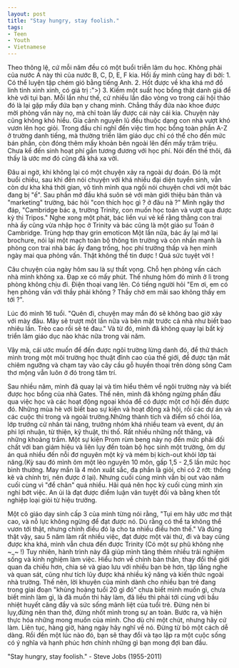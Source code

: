 ```yaml
---
layout: post
title: "Stay hungry, stay foolish."
tags:
- Teen
- Youth
- Vietnamese
---
```


Theo thông lệ, cứ mỗi năm đều có một buổi triễn lãm du học. Không phải của nước A này thì của nước B, C, D, E, F kia. Hồi ấy mình cũng hay đi bởi: 1. Có thể luyện tập chém gió bằng tiếng Anh. 2. Hốt được về kha khá mớ đồ linh tinh xinh xinh, có giá trị :">) 3. Kiếm một suất học bổng thật danh giá để khè với tụi bạn.
Mỗi lần như thế, cứ nhiều lần đảo vòng vo trong cái hội thảo đó là lại gặp mấy đứa bạn y chang mình. Chẳng thấy đứa nào khoe được mời phỏng vấn này nọ, mà chỉ toàn lấy được cái này cái kia. Chuyện này cũng không khó hiểu. Gia cảnh nguyên lũ đều thuộc dạng con nhà vượt khó vươn lên học giỏi. Trong đầu chỉ nghĩ đến việc tìm học bổng toàn phần A-Z ở trường danh tiếng, mà thường triển lãm giáo dục chỉ có thể cho đến mức bán phần, còn đóng thêm mấy khoản bên ngoài lên đến mấy trăm triệu. Chưa kể đến sinh hoạt phí gần tương đương với học phí. Nói đến thế thôi, đã thấy là ước mơ đó cũng đã khá xa vời.

Đâu ai ngờ, khi không lại có một chuyện xảy ra ngoài dự đoán. Đó là một buổi chiều, sau khi đến nói chuyện với khá nhiều đại diện tuyển sinh, vẫn còn dư kha khá thời gian, vô tình mình qua ngồi nói chuyện chơi với một bác đang bị "ế". Sau phần mở đầu khá suôn sẻ với màn giới thiệu bản thân và "marketing" trường, bác hỏi "con thích học gì ? ở đâu nà ?" Mình ngây thơ đáp, "Cambridge bác ạ, trường Trinity, con muốn học toán và vượt qua được kỳ thi Tripos." Nghe xong một phát, bác liền vui vẻ kể rằng thằng con trai nhà ấy cũng vừa nhập học ở Trinity và bác cũng là một giáo sư Toán ở Cambridge. Trùng hợp thay grin emoticon Một lần nữa, bác ấy lại mở lại brochure, nói lại một mạch toàn bộ thông tin trường và còn nhấn mạnh là phòng con trai nhà bác ấy đang trống, học phí trường thấp và hẹn mình ngày mai qua phỏng vấn. Thật không thể tin được ! Quá sức tuyệt vời !

Câu chuyện của ngày hôm sau là sự thất vọng. Chỗ hẹn phỏng vấn cách nhà mình không xa. Đạp xe có mấy phút. Thế nhưng hôm đó mình ở lì trong phòng không chịu đi. Điện thoại vang lên. Có tiếng người hỏi "Em ơi, em có hẹn phỏng vấn với thầy phải không ? Thầy chờ em mãi sao không thấy em tới ?".

Lúc đó mình 16 tuổi. "Quên đi, chuyện may mắn đó sẽ không bao giờ xảy với mày đâu. Mày sẽ trượt một lần nữa và bẽn mặt trước cả nhà như biết bao nhiêu lần. Trèo cao rồi sẽ té đau." Và từ đó, mình đã không quay lại bất kỳ triển lãm giáo dục nào khác nữa trong vài năm.

Vậy mà, cái ước muốn để đến được ngôi trường lừng danh đó, để thử thách mình trong một môi trường học thuật đỉnh cao của thế giới, để được tận mắt chiêm ngưỡng và chạm tay vào cây cầu gỗ huyền thoại trên dòng sông Cam thơ mộng vẫn luôn ở đó trong tâm trí.

Sau nhiều năm, mình đã quay lại và tìm hiểu thêm về ngôi trường này và biết được học bổng của nhà Gates. Thế nên, mình đã không ngừng phấn đấu qua việc học và các hoạt động ngoại khóa để có được một cơ hội đến được đó. Những mùa hè với biết bao sự kiện và hoạt động xã hội, rồi các dự án và các cuộc thi trong và ngoài trường.Những thành tích và điểm số chói lóa, lớp trưởng cử nhân tài năng, trưởng nhóm khá nhiều team và event, dự án phi lợi nhuận, từ thiện, kỹ thuật, thi thố. Rất nhiều những nốt thăng, và những khoảng trầm. Một sự kiện Prom rùm beng này nọ đến mức phải đối chất với ban giám hiệu và liên lụy đến toàn bộ học sinh một trường, ôm dự án quá nhiều đến nỗi đơ nguyên một kỳ và mém bị kich-out khỏi lớp tài năng.(Kỳ sau đó mình ôm một lèo nguyên 10 môn, gấp 1,5 - 2,5 lần mức học bình thường. May mắn là 4 môn xuất sắc, đa phần là giỏi, chỉ có 2 rớt: thống kê và chính trị, nên được ở lại). Nhưng cuối cùng mình vẫn bị out vào năm cuối cùng vì "để chân" quá nhiều. Hãi quá nên học kỳ cuối cùng mình xin nghỉ bớt việc. An ủi là đạt được điểm luận văn tuyệt đối và bằng khen tốt nghiệp loại giỏi từ hiệu trưởng.

Một cô giáo dạy sinh cấp 3 của mình từng nói rằng, "Tụi em hãy ước mơ thật cao, và nỗ lực không ngừng để đạt được nó. Dù rằng có thể ta không thể vươn tới thật, nhưng chính điều đó lạ cho ta nhiều điều hơn thế." Và đúng thật vậy, sau 5 năm làm rất nhiều việc, đạt được một vài thứ, đi và bay cũng được kha khá, mình vẫn chưa đến được Trinity (Có một sự phũ không nhẹ ~_~ !) Tuy nhiên, hành trình này đã giúp mình tăng thêm nhiều trải nghiệm sống và kinh nghiệm làm việc. Hiểu hơn về chính bản thân, thay đổi thế giới quan đa chiều hơn, chia sẻ và giao lưu với nhiều bạn bè hơn, tập lắng nghe và quan sát, cũng như tích lũy được khá nhiều kỹ năng và kiến thức ngoài nhà trường. Thế nên, lời khuyên của mình dành cho nhiều bạn trẻ đang trong giai đoạn "khủng hoảng tuổi 20 gì đó" chưa biết mình muốn gì, chưa biết mình làm gì, là đã muốn thì hãy làm, đã liều thì phải tới cùng với bầu nhiệt huyết căng đầy và sức sống mãnh liệt của tuổi trẻ. Đừng nên bi lụy,đừng nên than thở, đừng nhốt mình trong sự an toàn. Bước ra, và hiện thực hóa những mong muốn của mình. Cho dù chỉ một chút, nhưng hãy cứ làm. Liên tục, hàng giờ, hàng ngày hãy nghĩ về nó. Đừng từ bỏ một cách dễ dàng. Rồi đến một lúc nào đó, bạn sẽ thay đổi và tạo lập ra một cuộc sống có ý nghĩa và hạnh phúc hơn chính những gì bạn mong đợi ban đầu.

"Stay hungry, stay foolish." - Steve Jobs (1955-2011)